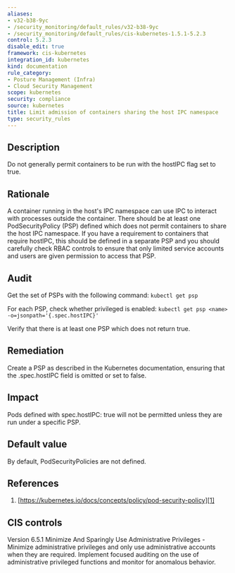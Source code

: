```yaml
---
aliases:
- v32-b38-9yc
- /security_monitoring/default_rules/v32-b38-9yc
- /security_monitoring/default_rules/cis-kubernetes-1.5.1-5.2.3
control: 5.2.3
disable_edit: true
framework: cis-kubernetes
integration_id: kubernetes
kind: documentation
rule_category:
- Posture Management (Infra)
- Cloud Security Management
scope: kubernetes
security: compliance
source: kubernetes
title: Limit admission of containers sharing the host IPC namespace
type: security_rules
---
```


## Description

Do not generally permit containers to be run with the hostIPC flag set to true.

## Rationale

A container running in the host's IPC namespace can use IPC to interact with processes outside the container. There should be at least one PodSecurityPolicy (PSP) defined which does not permit containers to share the host IPC namespace. If you have a requirement to containers that require hostIPC, this should be defined in a separate PSP and you should carefully check RBAC controls to ensure that only limited service accounts and users are given permission to access that PSP.

## Audit

Get the set of PSPs with the following command: `kubectl get psp`

For each PSP, check whether privileged is enabled: `kubectl get psp <name> -o=jsonpath='{.spec.hostIPC}'`

Verify that there is at least one PSP which does not return true.

## Remediation

Create a PSP as described in the Kubernetes documentation, ensuring that the .spec.hostIPC field is omitted or set to false.

## Impact

Pods defined with spec.hostIPC: true will not be permitted unless they are run under a specific PSP.

## Default value

By default, PodSecurityPolicies are not defined.

## References

1. [https://kubernetes.io/docs/concepts/policy/pod-security-policy][1]

## CIS controls

Version 6.5.1 Minimize And Sparingly Use Administrative Privileges - Minimize administrative privileges and only use administrative accounts when they are required. Implement focused auditing on the use of administrative privileged functions and monitor for anomalous behavior.

[1]: https://kubernetes.io/docs/concepts/policy/pod-security-policy
